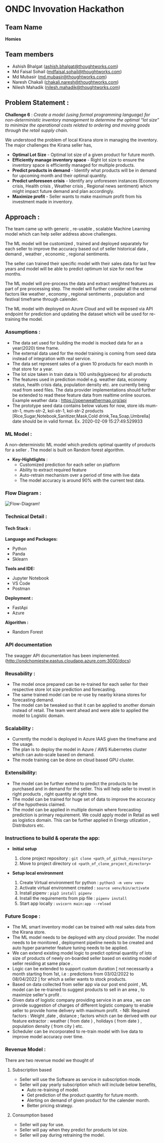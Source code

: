 # ONDC Invovation Hackathon  

## Team Name

**Homies**

## Team members

- Ashish Bhalgat (ashish.bhalgat@thoughtworks.com)
- Md Faisal Sohail (mdfaisal.sohail@thoughtworks.com)
- Md Mubasir (md.mubasir@thoughtworks.com)
- Naresh Chakali (chakali.naresh@thoughtworks.com)
- Nilesh Mahadik (nilesh.mahadik@thoughtworks.com)



## Problem Statement :
__Challenge 6__ : *Create a model (using formal programming language) for non-deterministic inventory
    management to determine the optimal “lot size” to minimize the operational costs related to
    ordering and moving goods through the retail supply chain.*
    
We understood the problem of local Kirana store in managing the inventory. The major challenges the Kirana seller has,
    
- __Optimal Lot Size__ - Optimal lot size of a given product for future month.
- __Efficiently manage inventory space__ - Right lot size to ensure the inventory space is efficiently managed for multiple products.
- __Predict products in demand__ - Identify what products will be in demand for upcoming month and their optimal quantity.
- __Predict unforeseen crisis__ - Identify any unforeseen instances (Economy crisis, Health crisis , Weather crisis , Regional news sentiment) which might impact future demand and plan accordingly.
- __Maximize profit__ - Seller wants to make maximum profit from his investment made in inventory.    

## Approach :

The team came up with generic , re-usable , scalable Machine Learning model which can help seller address above challenges.

The ML model will be customized , trained and deployed separately for each seller to improve the accuracy based out of seller historical data , demand , weather , economic , regional sentiments.

The seller can trained their specific model with their sales data for last few years and model will be able to predict optimum lot size for next few months. 

The ML model will pre-process the data and extract weighted features as part of pre processing step. The model will further consider all the external factors like weather , economy , regional sentiments , population and festival timeframe through calender. 

The ML model with deployed on Azure Cloud and will be exposed via API endpoint for prediction and updating the dataset which will be used for re-training the model.

### Assumptions :

- The data set used for building the model is mocked data for an a year(2020) time frame.
- The external data used for the model training is coming from seed data instead of integration with real service.
- The data set represent sales of a given 10 products for each month in that store for a year.
- The lot size taken in train data is 100 units(kg/pieces) for all products
- The features used in prediction model e.g. weather data, economy status, health crisis data, population density etc. are currently being read from seed files. The data provider implementations should further be extended to read these feature data from realtime online sources. Example weather data : https://openweathermap.org/api
- The prototype seed data contains below values for now,
  store ids  mum-str-1, mum-str-2, kol-str-1, kol-str-2
  products [Rice,Sugar,Notebook,Sanitizer,Mask,Cold drink,Tea,Soap,Umbrella]
  date should be in valid format. Ex. 2020-02-09 15:27:49.529933
  

### ML Model :

A non-deterministic ML model which predicts optimal quantity of products for a seller . The model is built on Random forest algorithm.

- __Key-Hightlights__ :
    - Customized prediction for each seller on platform 
    - Ability to extract required feature  
    - Auto-retrain mechanism  over a period of time with live data
    - The model accuracy is around 90% with the current test data.
      
      

      
### Flow Diagram :
![Flow-Diagram!](Flow-Diagram.png)

### Technical Detail : 

#### Tech Stack :
    
  **Language and Packages:**
  - Python
  - Panda
  - Sklearn
            
  **Tools and IDE:**
  - Jupyter Notebook
  - VS Code
  - Postman
            
  **Deployment :**
  - FastApi
  - Azure 
            
  **Algorithm :**
  - Random Forest 
            
### API documentation ###

The swagger API documentation has been implemented.
(http://ondchomiestw.eastus.cloudapp.azure.com:3000/docs)


    
   
### Reusability : 

- The model once prepared can be re-trained for each seller for their respective store lot size prediction and forecasting.
- The same trained model can be re-use by nearby kirana stores for forecasting demand.  
- The model can be tweaked so that it can be applied to another domain instead of retail. The team went ahead and were able to applied the model to Logistic domain.

    
### Scalability : 

- Currently the model is deployed in Azure IAAS given the timeframe and the usage. 
- The plan is to deploy the model in Azure / AWS Kubernetes cluster which can auto-scale based on demand.
- The mode training can be done on cloud based GPU cluster.
    
### Extensibility: 

- The model can be further extend to predict the products to be purchased and in demand for the seller. This will help seller to invest in right products , right quantity at right time.
- The model can be trained for huge set of data to improve the accuracy of the hypothesis claimed.
- The model can be applied in multiple domain where forecasting prediction is primary requirement. We could apply model in Retail as well as logistics domain. This can be further applied in Energy utlization , Distributors etc. 
    



### Instructions to build & operate the app: 

- **Initial setup**
    1. clone project repository :
         `git clone <path_of_github_repository>`
    2. Move to project directory
        `cd <path_of_clone_project_directory>`
        
- **Setup local environment**
    1. Create Virtual environment for python :
        `python3 -m venv venv`
    2. Activate virtual environment created :
        `source venv/bin/activate`
    3. Install pipenv :
        `pip3 install pipenv`    
    4. Install the requirements from pip file :
        `pipenv install`
    5. Start app locally :
        `uvicorn main:app --reload`


    
### Future Scope : 
- The ML smart inventory model can be trained with real sales data from the Kirana store.
- The ML model needs to be deployed with any cloud provider. The model needs to be monitored , deployment pipeline needs to be created and auto hyper parameter feature tuning needs to be applied.
- We can extend existing model logic to predict optimal quantity of lots size of products of newly on-boarded seller based on existing model of seller residing at same place .
- Logic can be extended to support custom duration [ not necessarily a month starting from 1st, i.e : predictions from 03/02/2022 to 08/04/2022 ] for which a seller wants to stock products.
- Based on data collected from seller app via our post end point , ML model can be re-trained to suggest products to sell in an area , to maximize seller's profit .
- Given data of logistic company providing service in an area , we can provide suggestion of charges of different logistic company to enable seller to provide home delivery with maximum profit. - NB: Required factors : Weight ,date , distance ; factors which can be derived with our feature extractor : weather ( from date ) , holidays ( from date ) , population density ( from city ) etc.
- Scheduler can be incorporated to re-train model with live data to improve model accuracy over time.
      
   
   
### Revenue Model :    

There are two revenue model we thought of
1) Subscription based
    - Seller will use the Software as service in subscription mode. 
    - Seller will pay yearly subscription which will include below benefits,
        - Auto re-training of model.
        - Get prediction of the product quantity for future month.
        - Alerting on demand of given product for the calender month.
        - Better pricing strategy.

2) Consumption based
    - Seller will pay for use.
    - Seller will pay when they predict for products lot size.
    - Seller will pay during retraining the model.
     


